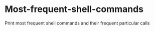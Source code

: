 # Most-frequent-shell-commands
Print most frequent shell commands and their frequent particular calls
